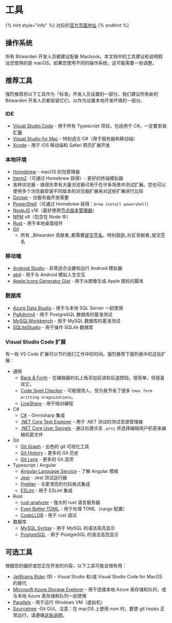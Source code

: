 # 工具

{% hint style="info" %}
对应的[官方页面地址](https://contributing.bitwarden.com/getting-started/tools/)
{% endhint %}

## 操作系统 <a href="#operating-system" id="operating-system"></a>

所有 Bitwarden 开发人员都建议配备 Macbook。本文档中的工具建议和说明假设您使用的是 macOS。如果您使用不同的操作系统，这可能需要一些调整。

## 推荐工具 <a href="#recommended-tools" id="recommended-tools"></a>

强烈推荐将以下工具作为「标准」开发人员设置的一部分。我们建议所有新的 Bitwarden 开发人员都安装它们，以作为设置本地开发环境的一部分。

### IDE <a href="#ides" id="ides"></a>

* [Visual Studio Code](https://code.visualstudio.com/) - 用于所有 Typescript 项目，也适用于 C#。一定要安装[扩展](tools.md#visual-studio-code-extensions)
* [Visual Studio for Mac](https://visualstudio.microsoft.com/vs/mac/) - 特别适合 C#（用于服务器和移动端）
* [Xcode](https://developer.apple.com/xcode/) - 用于 iOS 移动端和 Safari 网页扩展开发

### 本地环境 <a href="#local-environment" id="local-environment"></a>

* [Homebrew](https://brew.sh/) - macOS 的包管理器
* [Iterm2](https://iterm2.com/)（可通过 Homebrew 获得）- 更好的终端模拟器
* 各种浏览器 - 值得庆幸有大量浏览器可用于在许多场景中测试扩展。您也可以使用多个浏览器安装不同版本的浏览器扩展来对这些扩展进行比较
* [Docker](https://docs.docker.com/get-docker/) - 仅服务器开发需要
* [PowerShell](https://learn.microsoft.com/zh-cn/powershell/scripting/install/installing-powershell-on-macos)（可通过 Homebrew 获得：`brew install powershell`）
* [NodeJS](https://nodejs.org/) v16（最好使用[节点版本管理器](https://docs.npmjs.com/downloading-and-installing-node-js-and-npm)）
* [NPM](https://www.npmjs.com/) v8（包含在 Node 中）
* [Rust](https://www.rust-lang.org/tools/install) - 用于本地桌面组件
* [Git](https://git-scm.com/)
  * 所有 _Bitwarden 贡献者_都需要[提交签名](../tools/commit-signing.md)，特别鼓励_社区贡献者_提交签名

### 移动端 <a href="#mobile" id="mobile"></a>

* [Android Studio](https://developer.android.com/studio/) - 非常适合设置和运行 Android 模拟器
* [abd](https://developer.android.com/studio/command-line/adb) - 用于与 Android 模拟人生交互
* [Apple Icons Generator Gist](https://gist.github.com/brutella/0bcd671a9e4f63edc12e) - 用于从图像生成 Apple 图标的脚本

### 数据库 <a href="#databases" id="databases"></a>

* [Azure Data Studio](https://docs.microsoft.com/zh-cn/sql/azure-data-studio/download-azure-data-studio) - 用于与本地 SQL Server 一起使用
* [PgAdmin4](https://www.pgadmin.org/) - 用于 PostgreSQL 数据库的基准测试
* [MySQLWorkbench](https://www.mysql.com/products/workbench/) - 用于 MySQL 数据库的基准测试
* [SQLiteStudio](https://www.sqlitestudio.pl/) - 用于操作 SQLite 数据库

### Visual Studio Code 扩展 <a href="#visual-studio-code-extensions" id="visual-studio-code-extensions"></a>

有一些 VS Code 扩展可以节约我们工作中的时间。强烈推荐下面列表中的这些扩展：

* 通用
  * [Back & Forth](https://marketplace.visualstudio.com/items?itemName=nick-rudenko.back-n-forth) - 在编辑器的右上角添加前进和后退按钮。很简单，但我喜欢它。
  * [Code Spell Checker](https://marketplace.visualstudio.com/items?itemName=streetsidesoftware.code-spell-checker) - 可能很烦人，但为我节省了很多 `tmes form writting oragnizations`。
  * [LiveShare](https://marketplace.visualstudio.com/items?itemName=MS-vsliveshare.vsliveshare) - 用于结对编程
* C#
  * [C#](https://marketplace.visualstudio.com/items?itemName=ms-dotnettools.csharp) - Omnisharp 集成
  * [.NET Core Test Explorer](https://marketplace.visualstudio.com/items?itemName=formulahendry.dotnet-test-explorer) - 用于 .NET 测试的测试资源管理器
  * [.NET Core User Secrets](https://marketplace.visualstudio.com/items?itemName=adrianwilczynski.user-secrets) - 通过右键点击 `.proj` 并选择编辑用户机密来编辑机密文件
* Git
  * [Git Graph](https://marketplace.visualstudio.com/items?itemName=mhutchie.git-graph) - 出色的 git 可视化工具
  * [Git History](https://marketplace.visualstudio.com/items?itemName=donjayamanne.githistory) - 更多的 Git 历史
  * [Git Lens](https://marketplace.visualstudio.com/items?itemName=eamodio.gitlens) - 更多的 Git 选项
* Typescript / Angular
  * [Angular Language Service](https://marketplace.visualstudio.com/items?itemName=Angular.ng-template) - 了解 Angular 模板
  * [Jest](https://marketplace.visualstudio.com/items?itemName=Orta.vscode-jest) - Jest 测试运行器
  * [Prettier](https://marketplace.visualstudio.com/items?itemName=esbenp.prettier-vscode) - 与更漂亮的代码格式集成
  * [ESLint](https://marketplace.visualstudio.com/items?itemName=dbaeumer.vscode-eslint) - 用于 ESLint 集成
* Rust
  * [rust-analyzer](https://marketplace.visualstudio.com/items?itemName=matklad.rust-analyzer) - 强大的 rust 语言服务器
  * [Even Better TOML](https://marketplace.visualstudio.com/items?itemName=tamasfe.even-better-toml) - 用于处理 TOML（cargo 配置）
  * [CodeLLDB](https://marketplace.visualstudio.com/items?itemName=vadimcn.vscode-lldb) - 用于 rust 调试
* 数据库
  * [MySQL Syntax](https://marketplace.visualstudio.com/items?itemName=jakebathman.mysql-syntax) - 用于 MySQL 的语法高亮显示
  * [PostgreSQL](https://marketplace.visualstudio.com/items?itemName=ckolkman.vscode-postgres) - 用于 PostgreSQL 的语法高亮显示

## 可选工具 <a href="#optional-tools" id="optional-tools"></a>

根据您的偏好或您正在开发的内容，以下工具可能会很有用：

* [JetBrains Rider](https://www.jetbrains.com/rider/) ($) - Visual Studio 和/或 Visual Studio Code for MacOS 的替代
* [Microsoft Azure Storage Explorer](https://azure.microsoft.com/zh-cn/features/storage-explorer/) - 用于连接本地 Azure 表存储和队列，或与本地 Azure 表存储和队列一起使用
* [Parallels](https://www.parallels.com/) - 用于运行 Windows VM（虚拟机）
* [Sourcetree](https://www.sourcetreeapp.com/) -Git GUI。注意：在 macOS 上使用 nvm 时，要使 git hooks 正常运行，请遵循[这些说明](https://typicode.github.io/husky/#/?id=command-not-found)。
